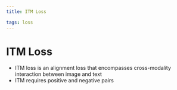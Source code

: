 ```yaml
---
title: ITM Loss

tags: loss 
---
```


# ITM Loss
- ITM loss is an alignment loss that encompasses cross-modality interaction between image and text
- ITM requires positive and negative pairs

















